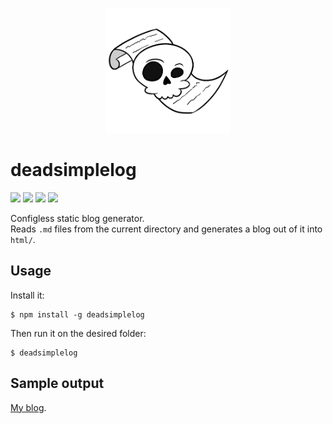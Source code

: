 <p align="center">
    <a href="#deadsimplelog">
        <img alt="logo" src="asset/logo/200x200.png">
    </a>
</p>

# deadsimplelog

[![][build-img]][build]
[![][dependencies-img]][dependencies]
[![][devdependencies-img]][devdependencies]
[![][npm-img]][npm]

Configless static blog generator.  
Reads `.md` files from the current directory and generates a blog out of it into `html/`.

[build]:               https://travis-ci.org/tallesl/node-deadsimplelog
[build-img]:           https://travis-ci.org/tallesl/node-deadsimplelog.svg
[dependencies]:        https://david-dm.org/tallesl/node-deadsimplelog
[dependencies-img]:    https://david-dm.org/tallesl/node-deadsimplelog.svg
[devdependencies]:     https://david-dm.org/tallesl/node-deadsimplelog#info=devDependencies
[devDependencies-img]: https://david-dm.org/tallesl/node-deadsimplelog/dev-status.svg
[npm]:                 https://npmjs.com/package/deadsimplelog
[npm-img]:             https://badge.fury.io/js/deadsimplelog.svg

## Usage

Install it:

```
$ npm install -g deadsimplelog
```

Then run it on the desired folder:

```
$ deadsimplelog
```

## Sample output

[My blog].

[My blog]: http://blog.talles.me
